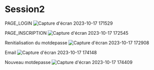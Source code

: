 # Session2
PAGE_LOGIN
![Capture d'écran 2023-10-17 171529](https://github.com/safae12-1/Session2/assets/124156186/2cc3b622-fcd3-4cff-b3cc-d4079eb2c15e)

PAGE_INSCRIPTION
![Capture d'écran 2023-10-17 172545](https://github.com/safae12-1/Session2/assets/124156186/66a15974-32b3-499d-bbd0-f5aa0e0d1ee2)

Renitialisation du motdepasse
![Capture d'écran 2023-10-17 172908](https://github.com/safae12-1/Session2/assets/124156186/7fb3e42c-8647-4094-a83e-34d7248aaccb)

Email
![Capture d'écran 2023-10-17 174148](https://github.com/safae12-1/Session2/assets/124156186/d13e5922-6dcb-4aff-9808-6c0d91f62603)

Nouveau motdepasse
![Capture d'écran 2023-10-17 174409](https://github.com/safae12-1/Session2/assets/124156186/c74b36f7-ea88-45f6-ad98-df3abb460df7)

